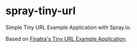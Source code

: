 spray-tiny-url
========

Simple Tiny URL Example Application with Spray.io.

Based on [Finatra's Tiny URL Example Application](https://github.com/twitter/finatra/tree/master/examples/tiny-url).
